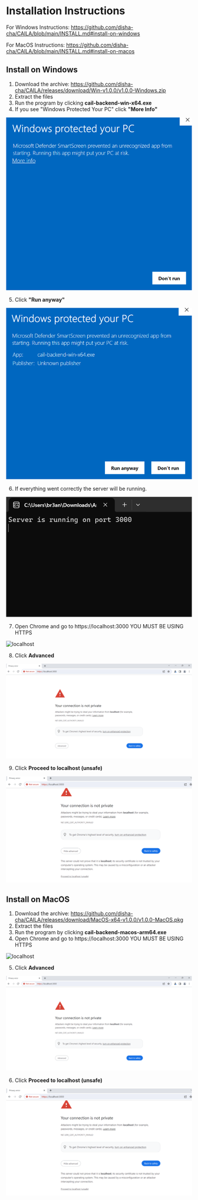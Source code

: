 # Installation Instructions

For Windows Instructions:
https://github.com/disha-cha/CAILA/blob/main/INSTALL.md#install-on-windows

For MacOS Instructions:
https://github.com/disha-cha/CAILA/blob/main/INSTALL.md#install-on-macos


## Install on Windows

1. Download the archive: https://github.com/disha-cha/CAILA/releases/download/Win-v1.0.0/v1.0.0-Windows.zip
2. Extract the files
3. Run the program by clicking **cail-backend-win-x64.exe**
4. If you see "Windows Protected Your PC" click **"More Info"**

![Windows Protected](screenshots/win1.png)

5. Click **"Run anyway"**

![Windows Protected](screenshots/win2.png)

6. If everything went correctly the server will be running.

![Windows Protected](screenshots/win3.png)

7. Open Chrome and go to  https://localhost:3000 YOU MUST BE USING HTTPS

![localhost](screenshots/localhost.png)

8. Click **Advanced**

![Chrome](screenshots/chrome1.png)

9. Click **Proceed to localhost (unsafe)**

![Chrome](screenshots/chrome2.png)


## Install on MacOS

1. Download the archive: https://github.com/disha-cha/CAILA/releases/download/MacOS-x64-v1.0.0/v1.0.0-MacOS.pkg
2. Extract the files
3. Run the program by clicking **cail-backend-macos-arm64.exe**
4. Open Chrome and go to  https://localhost:3000 YOU MUST BE USING HTTPS

![localhost](screenshots/localhost.png)

5. Click **Advanced**

![Chrome](screenshots/chrome1.png)

6. Click **Proceed to localhost (unsafe)**

![Chrome](screenshots/chrome2.png)
